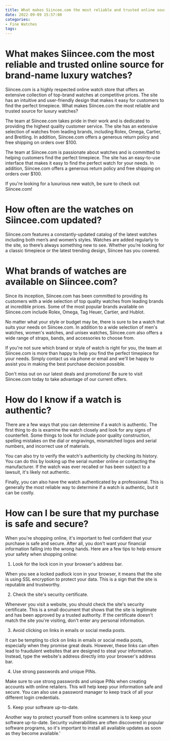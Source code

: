 ```yaml
---
title: What makes Siincee.com the most reliable and trusted online source for brand name luxury watches
date: 2022-09-09 15:57:08
categories:
- Fine Watches
tags:
---
```



#  What makes Siincee.com the most reliable and trusted online source for brand-name luxury watches?

Siincee.com is a highly respected online watch store that offers an extensive collection of top-brand watches at competitive prices. The site has an intuitive and user-friendly design that makes it easy for customers to find the perfect timepiece. What makes Siincee.com the most reliable and trusted source for luxury watches?

The team at Siincee.com takes pride in their work and is dedicated to providing the highest quality customer service. The site has an extensive selection of watches from leading brands, including Rolex, Omega, Cartier, and Breitling. In addition, Siincee.com offers a generous return policy and free shipping on orders over $100.

The team at Siincee.com is passionate about watches and is committed to helping customers find the perfect timepiece. The site has an easy-to-use interface that makes it easy to find the perfect watch for your needs. In addition, Siincee.com offers a generous return policy and free shipping on orders over $100.

If you're looking for a luxurious new watch, be sure to check out Siincee.com!

#  How often are the watches on Siincee.com updated?

Siincee.com features a constantly-updated catalog of the latest watches including both men’s and women’s styles. Watches are added regularly to the site, so there’s always something new to see. Whether you’re looking for a classic timepiece or the latest trending design, Siincee has you covered.

#  What brands of watches are available on Siincee.com?

Since its inception, Siincee.com has been committed to providing its customers with a wide selection of top quality watches from leading brands at incredible prices. Some of the most popular brands available on Siincee.com include Rolex, Omega, Tag Heuer, Cartier, and Hublot.

No matter what your style or budget may be, there is sure to be a watch that suits your needs on Siincee.com. In addition to a wide selection of men's watches, women's watches, and unisex watches, Siincee.com also offers a wide range of straps, bands, and accessories to choose from.

If you're not sure which brand or style of watch is right for you, the team at Siincee.com is more than happy to help you find the perfect timepiece for your needs. Simply contact us via phone or email and we'll be happy to assist you in making the best purchase decision possible.

Don't miss out on our latest deals and promotions! Be sure to visit Siincee.com today to take advantage of our current offers.

#  How do I know if a watch is authentic?

There are a few ways that you can determine if a watch is authentic. The first thing to do is examine the watch closely and look for any signs of counterfeit. Some things to look for include poor quality construction, spelling mistakes on the dial or engravings, mismatched logos and serial numbers, and incorrect use of materials.

You can also try to verify the watch's authenticity by checking its history. You can do this by looking up the serial number online or contacting the manufacturer. If the watch was ever recalled or has been subject to a lawsuit, it's likely not authentic.

Finally, you can also have the watch authenticated by a professional. This is generally the most reliable way to determine if a watch is authentic, but it can be costly.

#  How can I be sure that my purchase is safe and secure?

When you're shopping online, it's important to feel confident that your purchase is safe and secure. After all, you don't want your financial information falling into the wrong hands. Here are a few tips to help ensure your safety when shopping online:

1. Look for the lock icon in your browser's address bar.

When you see a locked padlock icon in your browser, it means that the site is using SSL encryption to protect your data. This is a sign that the site is reputable and trustworthy.

2. Check the site's security certificate.

Whenever you visit a website, you should check the site's security certificate. This is a small document that shows that the site is legitimate and has been approved by a trusted authority. If the certificate doesn't match the site you're visiting, don't enter any personal information.

3. Avoid clicking on links in emails or social media posts.

It can be tempting to click on links in emails or social media posts, especially when they promise great deals. However, these links can often lead to fraudulent websites that are designed to steal your information. Instead, type the website's address directly into your browser's address bar.

4. Use strong passwords and unique PINs.

Make sure to use strong passwords and unique PINs when creating accounts with online retailers. This will help keep your information safe and secure. You can also use a password manager to keep track of all your different login credentials.

5. Keep your software up-to-date.

Another way to protect yourself from online scammers is to keep your software up-to-date. Security vulnerabilities are often discovered in popular software programs, so it's important to install all available updates as soon as they become available.'